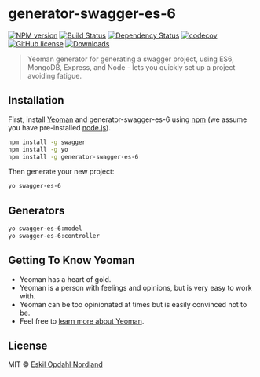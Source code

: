 # generator-swagger-es-6
[![NPM version][npm-image]][npm-url] [![Build Status][travis-image]][travis-url] [![Dependency Status][daviddm-image]][daviddm-url] [![codecov][codecov-image]][codecov-url] [![GitHub license][license-image]][license-url] [![Downloads][npm-downloads-image]][npm-url]
> Yeoman generator for generating a swagger project, using ES6, MongoDB, Express, and Node - lets you quickly set up a project avoiding fatigue.

## Installation

First, install [Yeoman](http://yeoman.io) and generator-swagger-es-6 using [npm](https://www.npmjs.com/) (we assume you have pre-installed [node.js](https://nodejs.org/)).

```bash
npm install -g swagger
npm install -g yo
npm install -g generator-swagger-es-6
```

Then generate your new project:

```bash
yo swagger-es-6
```

## Generators
```bash
yo swagger-es-6:model
yo swagger-es-6:controller
```

## Getting To Know Yeoman

 * Yeoman has a heart of gold.
 * Yeoman is a person with feelings and opinions, but is very easy to work with.
 * Yeoman can be too opinionated at times but is easily convinced not to be.
 * Feel free to [learn more about Yeoman](http://yeoman.io/).

## License

MIT © [Eskil Opdahl Nordland]()


[npm-image]: http://img.shields.io/npm/v/generator-swagger-es-6.svg?style=flat-square
[npm-url]: https://npmjs.org/package/generator-swagger-es-6
[travis-image]: https://img.shields.io/travis/Eskalol/generator-swagger-es-6/master.svg?style=flat-square
[travis-url]: https://travis-ci.org/Eskalol/generator-swagger-es-6
[daviddm-image]: http://img.shields.io/david/Eskalol/generator-swagger-es-6.svg?style=flat-square
[daviddm-url]: https://david-dm.org/Eskalol/generator-swagger-es-6
[codecov-url]: https://codecov.io/gh/Eskalol/generator-swagger-es-6
[codecov-image]: https://img.shields.io/codecov/c/github/Eskalol/generator-swagger-es-6.svg?style=flat-square
[license-url]: https://raw.githubusercontent.com/Eskalol/generator-swagger-es-6/master/LICENSE
[license-image]: https://img.shields.io/badge/license-MIT-blue.svg?style=flat-square
[npm-downloads-image]: https://img.shields.io/npm/dt/generator-swagger-es-6.svg?style=flat-square
